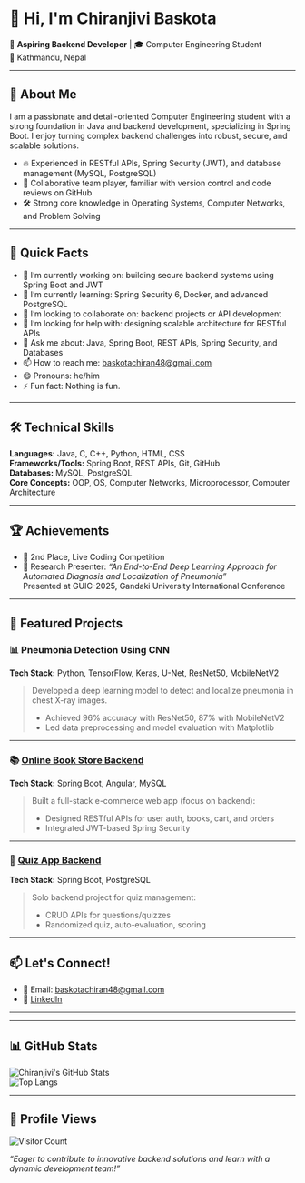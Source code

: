 # 👋 Hi, I'm Chiranjivi Baskota

🌱 **Aspiring Backend Developer** | 🎓 Computer Engineering Student  
📍 Kathmandu, Nepal

---

## 🚀 About Me

I am a passionate and detail-oriented Computer Engineering student with a strong foundation in Java and backend development, specializing in Spring Boot. I enjoy turning complex backend challenges into robust, secure, and scalable solutions.

- 🔥 Experienced in RESTful APIs, Spring Security (JWT), and database management (MySQL, PostgreSQL)  
- 🤝 Collaborative team player, familiar with version control and code reviews on GitHub  
- 🛠️ Strong core knowledge in Operating Systems, Computer Networks, and Problem Solving

---

## 🧩 Quick Facts

- 🔭 I’m currently working on: building secure backend systems using Spring Boot and JWT  
- 🌱 I’m currently learning: Spring Security 6, Docker, and advanced PostgreSQL  
- 👯 I’m looking to collaborate on: backend projects or API development  
- 🤔 I’m looking for help with: designing scalable architecture for RESTful APIs  
- 💬 Ask me about: Java, Spring Boot, REST APIs, Spring Security, and Databases  
- 📫 How to reach me: baskotachiran48@gmail.com  
- 😄 Pronouns: he/him  
- ⚡ Fun fact: Nothing is fun.

---

## 🛠️ Technical Skills

**Languages:** Java, C, C++, Python, HTML, CSS  
**Frameworks/Tools:** Spring Boot, REST APIs, Git, GitHub  
**Databases:** MySQL, PostgreSQL  
**Core Concepts:** OOP, OS, Computer Networks, Microprocessor, Computer Architecture

---

## 🏆 Achievements

- 🥈 2nd Place, Live Coding Competition  
- 📄 Research Presenter: _“An End-to-End Deep Learning Approach for Automated Diagnosis and Localization of Pneumonia”_  
  Presented at GUIC-2025, Gandaki University International Conference

---

## 🌟 Featured Projects

### 📊 Pneumonia Detection Using CNN  
**Tech Stack:** Python, TensorFlow, Keras, U-Net, ResNet50, MobileNetV2  
> Developed a deep learning model to detect and localize pneumonia in chest X-ray images.  
> - Achieved 96% accuracy with ResNet50, 87% with MobileNetV2  
> - Led data preprocessing and model evaluation with Matplotlib  

---

### 📚 [Online Book Store Backend](https://github.com/Chiranbaskota/OnlineBookStoreBackend)  
**Tech Stack:** Spring Boot, Angular, MySQL  
> Built a full-stack e-commerce web app (focus on backend):  
> - Designed RESTful APIs for user auth, books, cart, and orders  
> - Integrated JWT-based Spring Security  

---

### 📝 [Quiz App Backend](https://github.com/Chiranbaskota/quizapp)  
**Tech Stack:** Spring Boot, PostgreSQL  
> Solo backend project for quiz management:  
> - CRUD APIs for questions/quizzes  
> - Randomized quiz, auto-evaluation, scoring  

---

## 📫 Let's Connect!

- 📧 Email: baskotachiran48@gmail.com  
- 💼 [LinkedIn](https://www.linkedin.com/in/chiranjivi-baskota-9ba6352a4/)

---
---

## 📊 GitHub Stats

![Chiranjivi's GitHub Stats](https://github-readme-stats.vercel.app/api?username=Chiranbaskota&show_icons=true&theme=tokyonight&hide_border=false)  
![Top Langs](https://github-readme-stats.vercel.app/api/top-langs/?username=Chiranbaskota&layout=compact&theme=tokyonight)

---

## 👀 Profile Views

![Visitor Count](https://komarev.com/ghpvc/?username=Chiranbaskota&label=Profile%20views&color=0e75b6&style=flat)

_“Eager to contribute to innovative backend solutions and learn with a dynamic development team!”_

